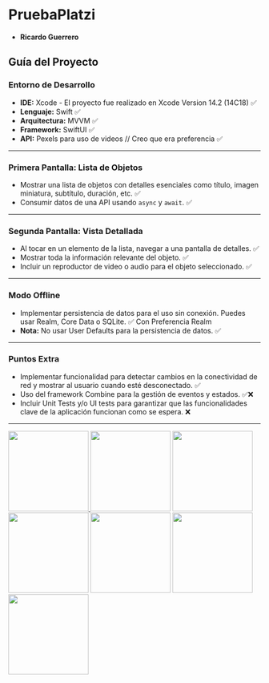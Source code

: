 # PruebaPlatzi

- **Ricardo Guerrero**

## Guía del Proyecto

### Entorno de Desarrollo

- **IDE:** Xcode - El proyecto fue realizado en Xcode Version 14.2 (14C18) ✅
- **Lenguaje:** Swift ✅
- **Arquitectura:** MVVM ✅
- **Framework:** SwiftUI ✅
- **API:** Pexels para uso de videos // Creo que era preferencia ✅

---

### Primera Pantalla: Lista de Objetos

- Mostrar una lista de objetos con detalles esenciales como título, imagen miniatura, subtítulo, duración, etc. ✅
- Consumir datos de una API usando `async` y `await`. ✅

---

### Segunda Pantalla: Vista Detallada

- Al tocar en un elemento de la lista, navegar a una pantalla de detalles. ✅
- Mostrar toda la información relevante del objeto. ✅
- Incluir un reproductor de video o audio para el objeto seleccionado. ✅

---

### Modo Offline

- Implementar persistencia de datos para el uso sin conexión. Puedes usar Realm, Core Data o SQLite. ✅ Con Preferencia Realm
- **Nota:** No usar User Defaults para la persistencia de datos. ✅

---

### Puntos Extra

- Implementar funcionalidad para detectar cambios en la conectividad de red y mostrar al usuario cuando esté desconectado. ✅
- Uso del framework Combine para la gestión de eventos y estados. ✅❌
- Incluir Unit Tests y/o UI tests para garantizar que las funcionalidades clave de la aplicación funcionan como se espera. ❌

---

<p float="left">
  <a href="https://github.com/RicarJG02/PruebaPlatzi/assets/60985532/b15fda48-7871-4e51-b31a-0d2831ab8300">
    <img src="https://github.com/RicarJG02/PruebaPlatzi/assets/60985532/b15fda48-7871-4e51-b31a-0d2831ab8300" width="160" />
  </a>
  <img src="https://github.com/RicarJG02/PruebaPlatzi/assets/60985532/8617a4c6-ab4a-4615-b6fa-663c66324cf4" width="160" />
  <img src="https://github.com/RicarJG02/PruebaPlatzi/assets/60985532/a83df647-5e5c-4358-9c88-3b6e7702fe1b" width="160" />
  <img src="https://github.com/RicarJG02/PruebaPlatzi/assets/60985532/cc502708-853b-416e-a0f6-20574b385c8d" width="160" />
  <img src="https://github.com/RicarJG02/PruebaPlatzi/assets/60985532/21b11c0d-d169-4731-b992-c0531525e989" width="160" />
  <img src="https://github.com/RicarJG02/PruebaPlatzi/assets/60985532/06f46ad4-1842-4562-ab97-d4eb07ae6640" width="160" />
  <img src="https://github.com/RicarJG02/PruebaPlatzi/assets/60985532/8ea9e142-dd84-4427-9c94-88cb72048eec" width="160" />
</p>

